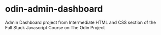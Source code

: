 # odin-admin-dashboard
Admin Dashboard project from Intermediate HTML and CSS section of the Full Stack Javascript Course on The Odin Project
